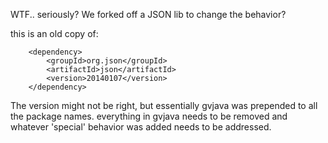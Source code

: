 WTF.. seriously? We forked off a JSON lib to change the behavior? 

this is an old copy of:  


        <dependency>
            <groupId>org.json</groupId>
            <artifactId>json</artifactId>
            <version>20140107</version>
        </dependency>
        
The version might not be right, but essentially gvjava was prepended
to all the package names.  everything in gvjava needs to be removed and 
whatever 'special' behavior was added needs to be addressed.


        

